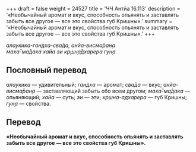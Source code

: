 +++
draft = false
weight = 24527
title = 'ЧЧ Антйа 16.113'
description = '«Необычайный аромат и вкус, способность опьянять и заставлять забыть все другое — все это свойства губ Кришны».'
summary = '«Необычайный аромат и вкус, способность опьянять и заставлять забыть все другое — все это свойства губ Кришны».'
+++

_алаукика-гандха-сва̄да, анйа-висма̄ран̣а  
маха̄-ма̄дака хайа эи кр̣шн̣а̄дхарера гун̣а_

## Пословный перевод

_алаукика_ — удивительный; _гандха_ — аромат; _сва̄да_ — вкус; _анйа_\-_висма̄ран̣а_ — заставляющий забыть обо всем другом; _маха̄_\-_ма̄дака_ — опьяняющий; _хайа_ — суть; _эи_ — эти; _кр̣шн̣а_\-_адхарера_ — губ Кришны; _гун̣а_ — свойства.

## Перевод

**«Необычайный аромат и вкус, способность опьянять и заставлять забыть все другое — все это свойства губ Кришны».**
